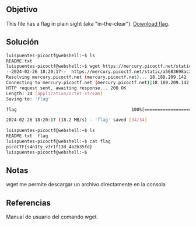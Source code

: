 ## Objetivo 
This file has a flag in plain sight (aka "in-the-clear"). [Download flag](https://mercury.picoctf.net/static/a5683698ac318b47bd060cb786859f23/flag).

## Solución
```bash
luispuentes-picoctf@webshell:~$ ls
README.txt
luispuentes-picoctf@webshell:~$ wget https://mercury.picoctf.net/static/a5683698ac318b47bd060cb786859f23/flag
--2024-02-26 18:20:17--  https://mercury.picoctf.net/static/a5683698ac318b47bd060cb786859f23/flag
Resolving mercury.picoctf.net (mercury.picoctf.net)... 18.189.209.142
Connecting to mercury.picoctf.net (mercury.picoctf.net)|18.189.209.142|:443... connected.
HTTP request sent, awaiting response... 200 OK
Length: 34 [application/octet-stream]
Saving to: 'flag'

flag                                            100%[======================================================================================================>]      34  --.-KB/s    in 0s      

2024-02-26 18:20:17 (18.2 MB/s) - 'flag' saved [34/34]

luispuentes-picoctf@webshell:~$ ls
README.txt  flag
luispuentes-picoctf@webshell:~$ cat flag
picoCTF{s4n1ty_v3r1f13d_4a2b35fd}
luispuentes-picoctf@webshell:~$
```

## Notas
wget me permite descargar un archivo directamente en la consola
## Referencias
Manual de usuario del comando wget.